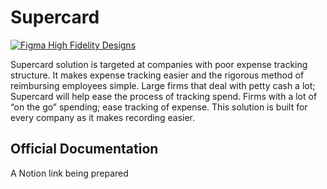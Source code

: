 # Supercard

[![Figma High Fidelity Designs](https://uc4681d5a2986a1e66aca54e47a0.previews.dropboxusercontent.com/p/thumb/ABGjowNbZGq2GrNsPIYw653KoiKTv_dnl6Gg4eiveDZqCAN8NsWCTWrV5vxolTLzq8QOMEDpNG5AdyugwHGm8s9Xxy2tY-cFpF74H96U-2B_dlhVcfv0CkLzyysAL5ui-cd_UIt-KVBhKW6VBHpN1XfiNKM9Vj7XF3-p0k7tbwB0IshQ-3x5B1SWKOLyUnMAQc3kFCUY05bhSTSKaCZ5-pltuKb-3DqiMod47W3WQlgo8XsAk852d3LnMpjf9F5MfucKfEpo2pVzfEn8glIU8edKq1TJNOIDs8DN9r_Oru2zxBJ-5oYYxNRMqBKCiTxis3gsKLLx5bfJNJakAaAzfmOdzXfaKcvMlC8mXr-CCveU3A/p.png?size=178x178&size_mode=1)](https://www.figma.com/file/QZE5RDpohlz1on9zc1Fsgm/Supercard?node-id=0%3A1)

Supercard solution is targeted at companies with poor expense tracking structure. It makes expense
tracking easier and the rigorous method of reimbursing employees simple. Large firms that deal with petty
cash a lot; Supercard will help ease the process of tracking spend. Firms with a lot of “on the go” spending;
ease tracking of expense. This solution is built for every company as it makes recording easier.

## Official Documentation

A Notion link being prepared

